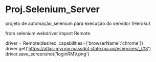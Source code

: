 # Proj.Selenium_Server
projeto de automação_selenium para execução do servidor (Heroku)

from selenium.webdriver import Remote

driver = Remote(desired_capabilities={'browserName':'chrome'})
driver.get('https://atlas-myrmv.massdot.state.ma.us/eservices/_/#3')
driver.save_screenshot('loginRMV.png')

